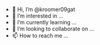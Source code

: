 - 👋 Hi, I’m @kroomer09gat
- 👀 I’m interested in ...
- 🌱 I’m currently learning ...
- 💞️ I’m looking to collaborate on ...
- 📫 How to reach me ...

<!---
kroomer09gat/kroomer09gat is a ✨ special ✨ repository because its `README.md` (this file) appears on your GitHub profile.
You can click the Preview link to take a look at your changes.
--->

